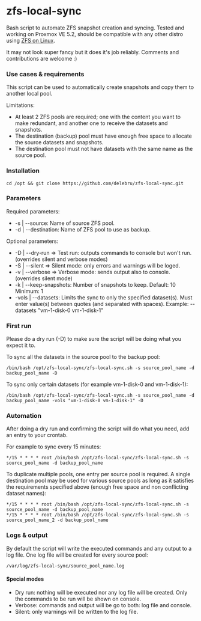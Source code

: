 # zfs-local-sync
Bash script to automate ZFS snapshot creation and syncing. Tested and working on Proxmox VE 5.2, should be compatible with any other distro using [ZFS on Linux](https://github.com/zfsonlinux/zfs).

It may not look super fancy but it does it's job reliably. Comments and contributions are welcome :)

### Use cases & requirements
This script can be used to automatically create snapshots and copy them to another local pool.

Limitations:
* At least 2 ZFS pools are required; one with the content you want to make redundant, and another one to receive the datasets and snapshots.
* The destination (backup) pool must have enough free space to allocate the source datasets and snapshots.
* The destination pool must not have datasets with the same name as the source pool.

### Installation
```
cd /opt && git clone https://github.com/delebru/zfs-local-sync.git
```

### Parameters
Required parameters:
* -s | --source: Name of source ZFS pool.
* -d | --destination: Name of ZFS pool to use as backup.

Optional parameters:
* -D | --dry-run => Test run: outputs commands to console but won't run. (overrides silent and verbose modes)
* -S | --silent => Silent mode: only errors and warnings will be loged.
* -v | --verbose => Verbose mode: sends output also to console. (overrides silent mode)
* -k | --keep-snapshots: Number of snapshots to keep. Default: 10 Minimum: 1
* -vols | --datasets: Limits the sync to only the specified dataset(s). Must enter value(s) between quotes (and separated with spaces). Example: --datasets "vm-1-disk-0 vm-1-disk-1"

### First run
Please do a dry run (-D) to make sure the script will be doing what you expect it to.

To sync all the datasets in the source pool to the backup pool:
```
/bin/bash /opt/zfs-local-sync/zfs-local-sync.sh -s source_pool_name -d backup_pool_name -D
```

To sync only certain datasets (for example vm-1-disk-0 and vm-1-disk-1):
```
/bin/bash /opt/zfs-local-sync/zfs-local-sync.sh -s source_pool_name -d backup_pool_name -vols "vm-1-disk-0 vm-1-disk-1" -D
```

### Automation
After doing a dry run and confirming the script will do what you need, add an entry to your crontab. 

For example to sync every 15 minutes:
```
*/15 * * * * root /bin/bash /opt/zfs-local-sync/zfs-local-sync.sh -s source_pool_name -d backup_pool_name
```

To duplicate multiple pools, one entry per source pool is required. A single destination pool may be used for various source pools as long as it satisfies the requirements specified above (enough free space and non conflicting dataset names):
```
*/15 * * * * root /bin/bash /opt/zfs-local-sync/zfs-local-sync.sh -s source_pool_name -d backup_pool_name
*/15 * * * * root /bin/bash /opt/zfs-local-sync/zfs-local-sync.sh -s source_pool_name_2 -d backup_pool_name
```

### Logs & output
By default the script will write the executed commands and any output to a log file. One log file will be created for every source pool:
```
/var/log/zfs-local-sync/source_pool_name.log
```
#### Special modes
* Dry run: nothing will be executed nor any log file will be created. Only the commands to be run will be shown on console.
* Verbose: commands and output will be go to both: log file and console.
* Silent: only warnings will be written to the log file.
